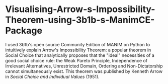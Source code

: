 # Visualising-Arrow-s-Impossibility-Theorem-using-3b1b-s-ManimCE-Package

I used 3b1b's open source Community Edition of MANIM on Python to intuitively explain Arrow's Impossibility Theorem: a popular theorem in Social Choice that analytically proposes that the "ideal" necessities of a good social choice rule: the Weak Pareto Principle, Independence of Irrelevant Alternatives, Unrestricted Domain, Ordering and Non-Dictatorship cannot simultaneously exist. This theorem was published by Kenneth Arrow in _Social Choice and Individual Values_ (1951).
